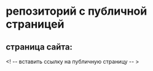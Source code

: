 # репозиторий с публичной страницей

## страница сайта:
<! -- вставить ссылку на публичную страницу -- >